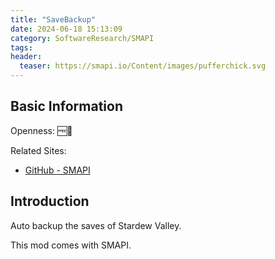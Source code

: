 ```yaml
---
title: "SaveBackup"
date: 2024-06-18 15:13:09
category: SoftwareResearch/SMAPI
tags:
header:
  teaser: https://smapi.io/Content/images/pufferchick.svg
---
```


## Basic Information

Openness: 🆓📖

Related Sites:

* [GitHub - SMAPI](https://github.com/Pathoschild/SMAPI)

## Introduction

Auto backup the saves of Stardew Valley.

This mod comes with SMAPI.
